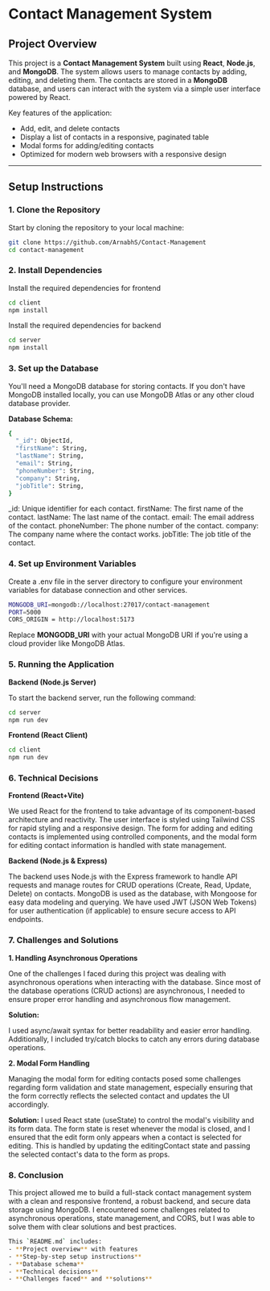 # **Contact Management System**

## **Project Overview**
This project is a **Contact Management System** built using **React**, **Node.js**, and **MongoDB**. The system allows users to manage contacts by adding, editing, and deleting them. The contacts are stored in a **MongoDB** database, and users can interact with the system via a simple user interface powered by React.

Key features of the application:
- Add, edit, and delete contacts
- Display a list of contacts in a responsive, paginated table
- Modal forms for adding/editing contacts
- Optimized for modern web browsers with a responsive design

---

## **Setup Instructions**

### **1. Clone the Repository**
Start by cloning the repository to your local machine:
```bash
git clone https://github.com/ArnabhS/Contact-Management
cd contact-management
```
### **2. Install Dependencies**
Install the required dependencies for frontend 
```bash
cd client
npm install
```
Install the required dependencies for backend
```bash
cd server
npm install
```
### **3. Set up the Database**

You'll need a MongoDB database for storing contacts. If you don't have MongoDB installed locally, you can use MongoDB Atlas or any other cloud database provider.

**Database Schema:**

```bash
{
  "_id": ObjectId,
  "firstName": String,
  "lastName": String,
  "email": String,
  "phoneNumber": String,
  "company": String,
  "jobTitle": String,
}
```
_id: Unique identifier for each contact.
firstName: The first name of the contact.
lastName: The last name of the contact.
email: The email address of the contact.
phoneNumber: The phone number of the contact.
company: The company name where the contact works.
jobTitle: The job title of the contact.

### **4. Set up Environment Variables**

Create a .env file in the server directory to configure your environment variables for database connection and other services.

```bash
MONGODB_URI=mongodb://localhost:27017/contact-management
PORT=5000
CORS_ORIGIN = http://localhost:5173
```
Replace **MONGODB_URI** with your actual MongoDB URI if you're using a cloud provider like MongoDB Atlas.

### **5. Running the Application**

**Backend (Node.js Server)**

To start the backend server, run the following command:

```bash
cd server
npm run dev
```
**Frontend (React Client)**

```bash
cd client
npm run dev
```

### **6. Technical Decisions**

**Frontend (React+Vite)**

We used React for the frontend to take advantage of its component-based architecture and reactivity.
The user interface is styled using Tailwind CSS for rapid styling and a responsive design.
The form for adding and editing contacts is implemented using controlled components, and the modal form for editing contact information is handled with state management.

**Backend (Node.js & Express)**

The backend uses Node.js with the Express framework to handle API requests and manage routes for CRUD operations (Create, Read, Update, Delete) on contacts.
MongoDB is used as the database, with Mongoose for easy data modeling and querying.
We have used JWT (JSON Web Tokens) for user authentication (if applicable) to ensure secure access to API endpoints.


### **7. Challenges and Solutions**

**1. Handling Asynchronous Operations**

One of the challenges I faced during this project was dealing with asynchronous operations when interacting with the database. Since most of the database operations (CRUD actions) are asynchronous, I needed to ensure proper error handling and asynchronous flow management.

**Solution:**

I used async/await syntax for better readability and easier error handling. Additionally, I included try/catch blocks to catch any errors during database operations.

**2. Modal Form Handling**

Managing the modal form for editing contacts posed some challenges regarding form validation and state management, especially ensuring that the form correctly reflects the selected contact and updates the UI accordingly.

**Solution:**
I used React state (useState) to control the modal's visibility and its form data. The form state is reset whenever the modal is closed, and I ensured that the edit form only appears when a contact is selected for editing. This is handled by updating the editingContact state and passing the selected contact's data to the form as props.

### **8. Conclusion**

This project allowed me to build a full-stack contact management system with a clean and responsive frontend, a robust backend, and secure data storage using MongoDB. I encountered some challenges related to asynchronous operations, state management, and CORS, but I was able to solve them with clear solutions and best practices.

```bash
This `README.md` includes:
- **Project overview** with features
- **Step-by-step setup instructions**
- **Database schema**
- **Technical decisions**
- **Challenges faced** and **solutions**
```